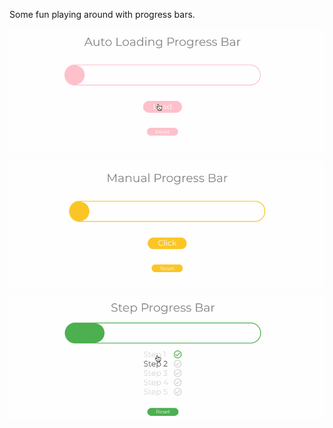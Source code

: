 Some fun playing around with progress bars.

![](auto-progress-bar.gif)

![](manual-progress-bar.gif)

![](step-progress-bar.gif)
